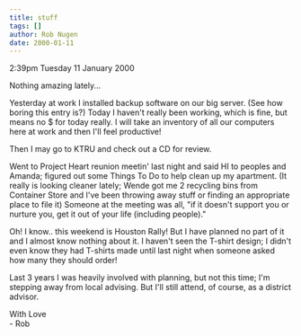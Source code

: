 ```yaml
---
title: stuff
tags: []
author: Rob Nugen
date: 2000-01-11
---
```


<title>tidbits</title>
<p class=date>2:39pm Tuesday 11 January 2000</p>

<p>Nothing amazing lately...

<p>Yesterday at work I installed backup software on our big server.  (See 
how boring this entry is?)   Today I haven't really been working, which is 
fine, but means no $ for today really.  I will take an inventory of all our 
computers here at work and then I'll feel productive!

<p>Then I may go to KTRU and check out a CD for review.

<p>Went to Project Heart reunion meetin' last night and said HI to peoples 
and Amanda; figured out some Things To Do to help clean up my apartment. 
 (It really is looking cleaner lately; Wende got me 2 recycling bins from 
Container Store and I've been throwing away stuff or finding an appropriate 
place to file it)  Someone at the meeting was all, "if it doesn't support 
you or nurture you, get it out of your life (including people)."

<p>Oh!  I know..  this weekend is Houston Rally!  But I have planned no 
part of it and I almost know nothing about it.  I haven't seen the T-shirt 
design; I didn't even know they had T-shirts made until last night when 
someone asked how many they should order!

<p>Last 3 years I was heavily involved with planning, but not this time; 
I'm stepping away from local advising.  But I'll still attend, of course, 
as a district advisor.

<p>With Love
<br>- Rob

